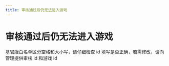 ```yaml
---
title: 审核通过后仍无法进入游戏
---
```


# 审核通过后仍无法进入游戏

基岩版白名单区分空格和大小写，请仔细检查 id 填写是否正确，若需修改，请向管理提供审核 id 和游戏 id
